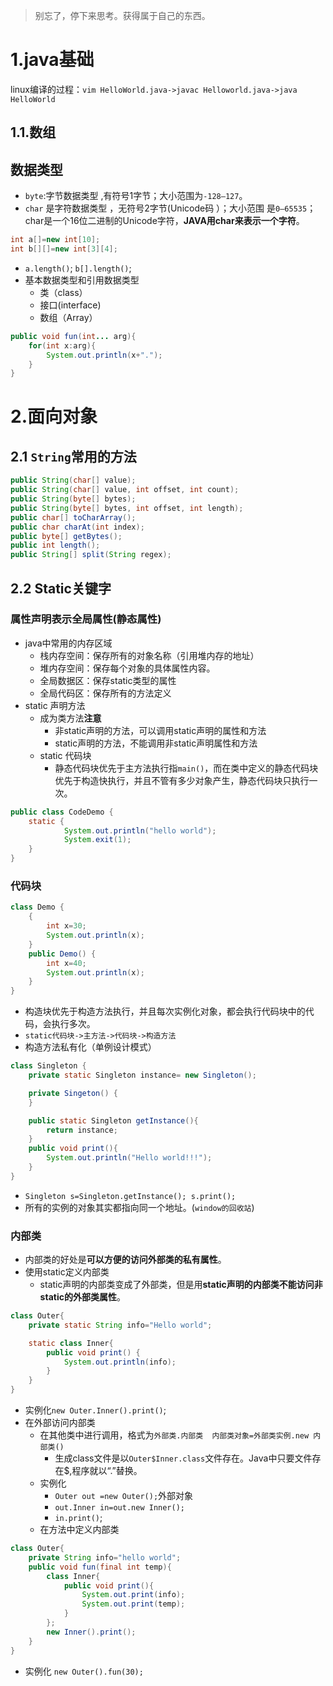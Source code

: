 > 别忘了，停下来思考。获得属于自己的东西。

# 1.java基础

linux编译的过程：`vim HelloWorld.java->javac Helloworld.java->java HelloWorld`
## 1.1.数组

## 数据类型

*  `byte`:字节数据类型 ,有符号1字节；大小范围为`-128—127`。
*  `char` 是字符数据类型 ，无符号2字节(Unicode码 ）；大小范围 是`0—65535`；char是一个16位二进制的Unicode字符，**JAVA用char来表示一个字符**。

```java
int a[]=new int[10];
int b[][]=new int[3][4];
```

* `a.length()`; `b[].length()`;
* 基本数据类型和引用数据类型
	* 类（class）
	* 接口(interface)
	* 数组（Array）

```java		
public void fun(int... arg){
	for(int x:arg){
		System.out.println(x+".");
	}
}
```
# 2.面向对象

## 2.1 `String`常用的方法

```java	
public String(char[] value);
public String(char[] value, int offset, int count);
public String(byte[] bytes);
public String(byte[] bytes, int offset, int length);
public char[] toCharArray();
public char charAt(int index);
public byte[] getBytes();
public int length();
public String[] split(String regex);
```
			
## 2.2 Static关键字

### 属性声明表示全局属性(静态属性)

* java中常用的内存区域
	* 栈内存空间：保存所有的对象名称（引用堆内存的地址）
	* 堆内存空间：保存每个对象的具体属性内容。
	* 全局数据区：保存static类型的属性
	* 全局代码区：保存所有的方法定义
* static 声明方法
	* 成为类方法**注意**
		* 非static声明的方法，可以调用static声明的属性和方法
		* static声明的方法，不能调用非static声明属性和方法
	* static 代码块
		* 静态代码块优先于主方法执行指`main()`，而在类中定义的静态代码块优先于构造快执行，并且不管有多少对象产生，静态代码块只执行一次。

```java	
public class CodeDemo {
    static {
			System.out.println("hello world");
			System.exit(1);
	}
}
```

### 代码块

```java
class Demo {
	{
		int x=30;
		System.out.println(x);
	}
	public Demo() {
		int x=40;
		System.out.println(x);
	}
}
```
* 构造块优先于构造方法执行，并且每次实例化对象，都会执行代码块中的代码，会执行多次。
* `static代码块->主方法->代码块->构造方法`
* 构造方法私有化（单例设计模式）		

```java
class Singleton {
	private static Singleton instance= new Singleton();

	private Singeton() {
	}

	public static Singleton getInstance(){
		return instance;
	}
	public void print(){
		System.out.println("Hello world!!!");
	}
}
```

* `Singleton s=Singleton.getInstance(); s.print();`
* 所有的实例的对象其实都指向同一个地址。(`window的回收站`)

### 内部类

* 内部类的好处是**可以方便的访问外部类的私有属性**。
* 使用static定义内部类
	* static声明的内部类变成了外部类，但是用**static声明的内部类不能访问非static的外部类属性**。


```java
class Outer{
	private static String info="Hello world";

	static class Inner{
		public void print() {
			System.out.println(info);
		}
	}
}
```

* 实例化`new Outer.Inner().print()`;
* 在外部访问内部类
	* 在其他类中进行调用，格式为`外部类.内部类  内部类对象=外部类实例.new 内部类()`
		* 生成class文件是以`Outer$Inner.class`文件存在。Java中只要文件存在$,程序就以“.”替换。
	* 实例化 
		* `Outer out =new Outer();`外部对象
		* `out.Inner in=out.new Inner();`
		* `in.print()`;
	* 在方法中定义内部类

```java
class Outer{
	private String info="hello world";
	public void fun(final int temp){
		class Inner{
			public void print(){
				System.out.print(info);
				System.out.print(temp);
			}
		};
		new Inner().print();
	}
}
```

* 实例化 `new Outer().fun(30);`
